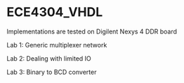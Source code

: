 # ECE4304_VHDL
Implementations are tested on Digilent Nexys 4 DDR board

Lab 1: Generic multiplexer network

Lab 2: Dealing with limited IO

Lab 3: Binary to BCD converter
